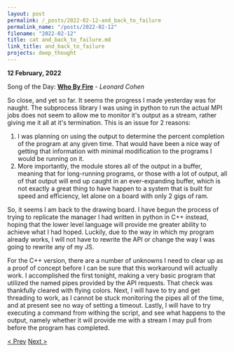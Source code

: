 ```yaml
---
layout: post
permalink: /_posts/2022-02-12-and_back_to_failure
permalink_name: "/posts/2022-02-12"
filename: "2022-02-12"
title: cat and_back_to_failure.md
link_title: and_back_to_failure
projects: deep_thought
---
```

**12 February, 2022**

Song of the Day: [**Who By Fire**](https://youtu.be/ilGahIwQEQ0) - *Leonard Cohen*

So close, and yet so far. It seems the progress I made yesterday was for naught. The subprocess library I was using in python to run the actual MPI jobs does not seem to allow me to monitor it's output as a stream, rather giving me it all at it's termination. This is an issue for 2 reasons:

1. I was planning on using the output to determine the percent completion of the program at any given time. That would have been a nice way of getting that information with minimal modification to the programs I would be running on it.
2. More importantly, the module stores all of the output in a buffer, meaning that for long-running programs, or those with a lot of output, all of that output will end up caught in an ever-expanding buffer, which is not exactly a great thing to have happen to a system that is built for speed and efficiency, let alone on a board with only 2 gigs of ram.

So, it seems I am back to the drawing board. I have begun the process of trying to replicate the manager I had written in python in C++ instead, hoping that the lower level language will provide me greater ability to achieve what I had hoped. Luckily, due to the way in which my program already works, I will not have to rewrite the API or change the way I was going to rewrite any of my JS.

For the C++ version, there are a number of unknowns I need to clear up as a proof of concept before I can be sure that this workaround will actually work. I accomplished the first tonight, making a very basic program that utilized the named pipes provided by the API requests. That check was thankfully cleared with flying colors. Next, I will have to try and get threading to work, as I cannot be stuck monitoring the pipes all of the time, and at present see no way of setting a timeout. Lastly, I will have to try executing a command from withing the script, and see what happens to the output, namely whether it will provide me with a stream I may pull from before the program has completed.

[< Prev](/_posts/2022-02-11-core_functionality)    [Next >](/_posts/2022-02-14-from_the_ashes)
